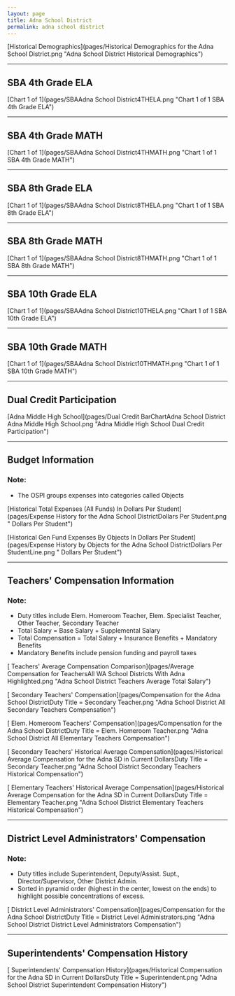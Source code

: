 ```yaml
---
layout: page
title: Adna School District
permalink: adna school district
---
```



[Historical Demographics](pages/Historical Demographics for the Adna School District.png "Adna School District Historical Demographics")

___

## SBA 4th Grade ELA

[Chart 1 of 1](pages/SBAAdna School District4THELA.png "Chart 1 of 1 SBA 4th Grade ELA")


___

## SBA 4th Grade MATH

[Chart 1 of 1](pages/SBAAdna School District4THMATH.png "Chart 1 of 1 SBA 4th Grade MATH")


___

## SBA 8th Grade ELA

[Chart 1 of 1](pages/SBAAdna School District8THELA.png "Chart 1 of 1 SBA 8th Grade ELA")


___

## SBA 8th Grade MATH

[Chart 1 of 1](pages/SBAAdna School District8THMATH.png "Chart 1 of 1 SBA 8th Grade MATH")


___

## SBA 10th Grade ELA

[Chart 1 of 1](pages/SBAAdna School District10THELA.png "Chart 1 of 1 SBA 10th Grade ELA")


___

## SBA 10th Grade MATH

[Chart 1 of 1](pages/SBAAdna School District10THMATH.png "Chart 1 of 1 SBA 10th Grade MATH")


___

## Dual Credit Participation

[Adna Middle High School](pages/Dual Credit BarChartAdna School District Adna Middle High School.png "Adna Middle High School Dual Credit Participation")


___

## Budget Information
### Note:
- The OSPI groups expenses into categories called Objects

[Historical Total Expenses (All Funds) In Dollars Per Student](pages/Expense History for the Adna School DistrictDollars Per Student.png " Dollars Per Student")

[Historical Gen Fund Expenses By Objects In Dollars Per Student](pages/Expense History by Objects for the Adna School DistrictDollars Per StudentLine.png " Dollars Per Student")


___

## Teachers' Compensation Information
### Note:
- Duty titles include Elem. Homeroom Teacher, Elem. Specialist Teacher, Other Teacher, Secondary Teacher
- Total Salary = Base Salary + Supplemental Salary
- Total Compensation = Total Salary + Insurance Benefits + Mandatory Benefits
- Mandatory Benefits include pension funding and payroll taxes

[ Teachers' Average Compensation Comparison](pages/Average Compensation for TeachersAll WA School Districts With Adna Highlighted.png "Adna School District Teachers Average Total Salary")

[ Secondary Teachers' Compensation](pages/Compensation for the Adna School DistrictDuty Title = Secondary Teacher.png "Adna School District All Secondary Teachers Compensation")

[ Elem. Homeroom Teachers' Compensation](pages/Compensation for the Adna School DistrictDuty Title = Elem. Homeroom Teacher.png "Adna School District All Elementary Teachers Compensation")

[ Secondary Teachers' Historical Average Compensation](pages/Historical Average Compensation for the Adna SD in Current DollarsDuty Title = Secondary Teacher.png "Adna School District Secondary Teachers Historical Compensation")

[ Elementary Teachers' Historical Average Compensation](pages/Historical Average Compensation for the Adna SD in Current DollarsDuty Title = Elementary Teacher.png "Adna School District Elementary Teachers Historical Compensation")


___

## District Level Administrators' Compensation

### Note:
- Duty titles include Superintendent, Deputy/Assist. Supt., Director/Supervisor, Other District Admin.
- Sorted in pyramid order (highest in the center, lowest on the ends) to highlight possible concentrations of excess.

[ District Level Administrators' Compensation](pages/Compensation for the Adna School DistrictDuty Title = District Level Administrators.png "Adna School District District Level Administrators Compensation")


___

## Superintendents' Compensation History

[ Superintendents' Compensation History](pages/Historical Compensation for the Adna SD in Current DollarsDuty Title = Superintendent.png "Adna School District Superintendent Compensation History")

